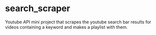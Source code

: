 # search_scraper
Youtube API mini project that scrapes the youtube search bar results for videos containing a keyword and makes a playlist with them.
